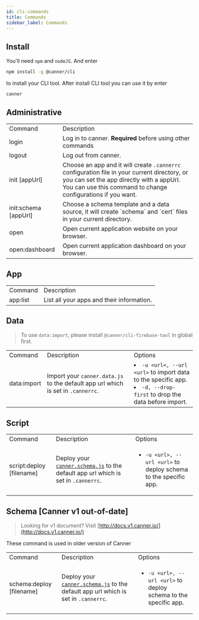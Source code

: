 ```yaml
---
id: cli-commands
title: Commands
sidebar_label: Commands
---
```


## Install

You'll need `npm` and `nodeJS`. And enter

```sh
npm install -g @canner/cli
```

to install your CLI tool. After install CLI tool you can use it by enter

```sh
canner
```

## Administrative

<table>
  <tr>
    <td>Command</td>
    <td>Description</td>
  </tr>
  <tr>
    <td>login</td>
    <td>
      Log in to canner. <b>Required</b> before using other commands
    </td>
  </tr>
  <tr>
    <td>logout</td>
    <td>Log out from canner.</td>
  </tr>
  <tr>
    <td>init [appUrl]</td>
    <td>Choose an app and it will create <code>.cannerrc</code> configuration file in your current directory, or you can set the app directly with a appUrl. You can use this command to change configurations if you want.</td>
  </tr>
  <tr>
    <td>init:schema [appUrl]</td>
    <td>Choose a schema template and a data source, it will create `schema` and `cert` files in your current directory.</td>
  </tr>
  <tr>
    <td>open</td>
    <td>Open current application website on your browser.</td>
  </tr>
  <tr>
    <td>open:dashboard</td>
    <td>Open current application dashboard on your browser.</td>
  </tr>
</table>

## App

<table>
  <tr>
    <td>Command</td>
    <td>Description</td>
  </tr>
  <tr>
    <td>app:list</td>
    <td>List all your apps and their information.</td>
  </tr>
</table>

## Data
> To use `data:import`, please install `@canner/cli-firebase-tool` in global first.
> 
<table>
  <tr>
    <td>Command</td>
    <td>Description</td>
    <td>Options</td>
  </tr>
  <tr>
    <td>data:import</td>
    <td>
      Import your <code>canner.data.js</code>  to the default app url which is set in <code>.cannerrc</code>.
    </td>
    <td>
      <li><code>-u &lt;url&lt;, --url &lt;url&gt;</code> to import data to the specific app.</li>
      <li><code>-d, --drop-first</code> to drop the data before import.</li>
    </td>
  </tr>
</table>

## Script

<table>
  <tr>
    <td>Command</td>
    <td>Description</td>
    <td>Options</td>
  </tr>
  <tr>
    <td>script:deploy [filename]</td>
    <td>
      Deploy your <a href="#cannerschemajs"><code>canner.schema.js</code></a> to the default app url which is set in <code>.cannerrc</code>.
    </td>
    <td>
      <ul>
        <li><code>-u &lt;url&gt;, --url &lt;url&gt;</code> to deploy schema to the specific app.</li>
      </ul>
    </td>
  </tr>
</table>

## Schema [Canner v1 out-of-date]

> Looking for v1 document? Visit [http://docs.v1.canner.io/](http://docs.v1.canner.io/)

These command is used in older version of Canner

<table>
  <tr>
    <td>Command</td>
    <td>Description</td>
    <td>Options</td>
  </tr>
  <tr>
    <td>schema:deploy [filename]</td>
    <td>
      Deploy your <a href="#cannerschemajs"><code>canner.schema.js</code></a> to the default app url which is set in <code>.cannerrc</code>.
    </td>
    <td>
      <ul>
        <li><code>-u &lt;url&gt;, --url &lt;url&gt;</code> to deploy schema to the specific app.</li>
      </ul>
    </td>
  </tr>
</table>